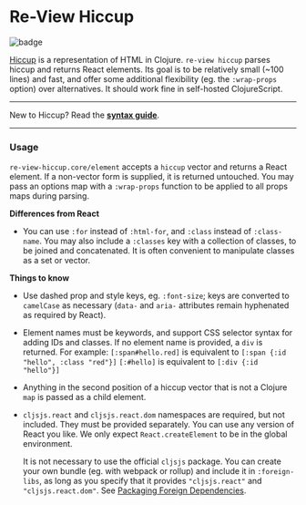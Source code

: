 # Re-View Hiccup

![badge](https://img.shields.io/clojars/v/re-view-hiccup.svg)

[Hiccup](https://github.com/weavejester/hiccup) is a representation of HTML in Clojure. `re-view hiccup` parses hiccup and returns React elements. Its goal is to be relatively small (~100 lines) and fast, and offer some additional flexibility (eg. the `:wrap-props` option) over alternatives. It should work fine in self-hosted ClojureScript.

---- 

New to Hiccup? Read the **[syntax guide](https://re-view.io/docs/hiccup/syntax-guide)**.

---

### Usage

`re-view-hiccup.core/element` accepts a `hiccup` vector and returns a React element. If a non-vector form is supplied, it is returned untouched. You may pass an options map with a `:wrap-props` function to be applied to all props maps during parsing. 

**Differences from React**

- You can use `:for` instead of `:html-for`, and `:class` instead of `:class-name`. You may also include a `:classes` key with a collection of classes, to be joined and concatenated. It is often convenient to manipulate classes as a set or vector.

**Things to know**

- Use dashed prop and style keys, eg. `:font-size`; keys are converted to `camelCase` as necessary (`data-` and `aria-` attributes remain hyphenated as required by React).
- Element names must be keywords, and support CSS selector syntax for adding IDs and classes. If no element name is provided, a `div` is returned. For example:
    `[:span#hello.red]` is equivalent to `[:span {:id "hello", :class "red"}]`
    `[:#hello]` is equivalent to `[:div {:id "hello"}]` 
- Anything in the second position of a hiccup vector that is not a Clojure `map` is passed as a child element.   
- `cljsjs.react` and `cljsjs.react.dom` namespaces are required, but not included. They must be provided separately. You can use any version of React you like. We only expect `React.createElement` to be in the global environment.
  
  It is not necessary to use the official `cljsjs` package. You can create your own bundle (eg. with webpack or rollup) and include it in `:foreign-libs`, as long as you specify that it provides `"cljsjs.react"` and `"cljsjs.react.dom"`. See [Packaging Foreign Dependencies](https://clojurescript.org/reference/packaging-foreign-deps).
